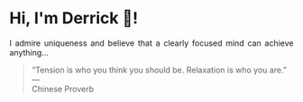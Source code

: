 # Hi, I'm Derrick 👋!
<p align="justify">I admire uniqueness and believe that a clearly focused mind can achieve anything...</p> 
<!-- #quote-start -->
<blockquote>&ldquo;Tension is who you think you should be. Relaxation is who you are.&rdquo; &mdash; <footer>Chinese Proverb</footer></blockquote>
<!-- #quote-end -->
